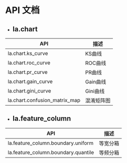 # API 文档

- ## la.chart

| API | 描述 |
| --- | --- |
| la.chart.ks_curve | KS曲线 |
| la.chart.roc_curve | ROC曲线 |
| la.chart.pr_curve | PR曲线 |
| la.chart.gain_curve | Gain曲线 |
| la.chart.gini_curve | Gini曲线 |
| la.chart.confusion_matrix_map | 混淆矩阵图 |

- ## la.feature_column

| API | 描述 |
| --- | --- |
| la.feature_column.boundary.uniform | 等宽分箱 |
| la.feature_column.boundary.quantile | 等频分箱 |

